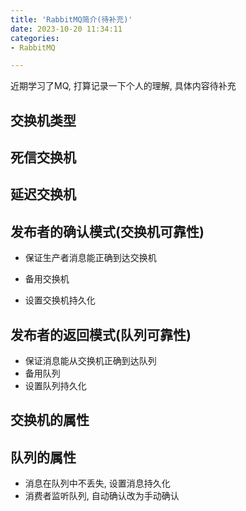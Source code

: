 ```yaml
---
title: 'RabbitMQ简介(待补充)'
date: 2023-10-20 11:34:11
categories: 
- RabbitMQ

---
```




近期学习了MQ, 打算记录一下个人的理解, 具体内容待补充

<!--more-->



## 交换机类型



## 死信交换机



## 延迟交换机





## 发布者的确认模式(交换机可靠性)

- 保证生产者消息能正确到达交换机

- 备用交换机

- 设置交换机持久化

  

## 发布者的返回模式(队列可靠性)

- 保证消息能从交换机正确到达队列
- 备用队列
- 设置队列持久化



## 交换机的属性



## 队列的属性

- 消息在队列中不丢失, 设置消息持久化
- 消费者监听队列, 自动确认改为手动确认